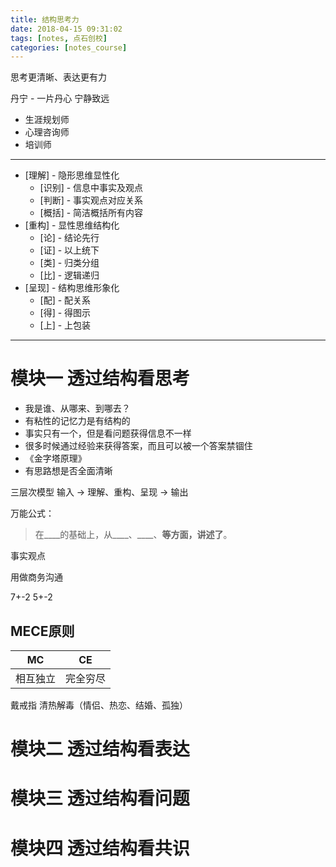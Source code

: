 ```yaml
---
title: 结构思考力
date: 2018-04-15 09:31:02
tags: [notes, 点石创校]
categories: [notes_course]
---
```


思考更清晰、表达更有力

丹宁 - 一片丹心 宁静致远
- 生涯规划师
- 心理咨询师
- 培训师

------

- [理解] - 隐形思维显性化
    - [识别] - 信息中事实及观点
    - [判断] - 事实观点对应关系
    - [概括] - 简洁概括所有内容
- [重构] - 显性思维结构化
    - [论] - 结论先行
    - [证] - 以上统下
    - [类] - 归类分组
    - [比] - 逻辑递归
- [呈现] - 结构思维形象化
    - [配] - 配关系
    - [得] - 得图示
    - [上] - 上包装

------

# 模块一 透过结构看思考

- 我是谁、从哪来、到哪去？
- 有粘性的记忆力是有结构的
- 事实只有一个，但是看问题获得信息不一样
- 很多时候通过经验来获得答案，而且可以被一个答案禁锢住
- 《金字塔原理》
- 有思路想是否全面清晰

三层次模型
输入 -> 理解、重构、呈现 -> 输出

万能公式：
> 在____的基础上，从____、____、____等方面，讲述了____。

事实观点

用做商务沟通

7+-2
5+-2

## MECE原则

| MC | CE |
| :--: | :--: |
| 相互独立 | 完全穷尽 |

戴戒指
清热解毒（情侣、热恋、结婚、孤独）

# 模块二 透过结构看表达

# 模块三 透过结构看问题

# 模块四 透过结构看共识
